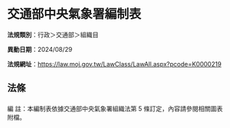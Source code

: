 # 交通部中央氣象署編制表

**法規類別**：行政＞交通部＞組織目

**異動日期**：2024/08/29  

**法規網址**：https://law.moj.gov.tw/LawClass/LawAll.aspx?pcode=K0000219





## 法條
##### 
編      註：本編制表依據交通部中央氣象署組織法第 5  條訂定，內容請參閱相關圖表附檔。


